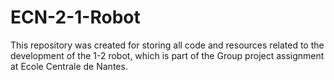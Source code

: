 # ECN-2-1-Robot

This repository was created for storing all code and resources related to the development of the 1-2 robot, 
which is part of the Group project assignment at Ecole Centrale de Nantes.

